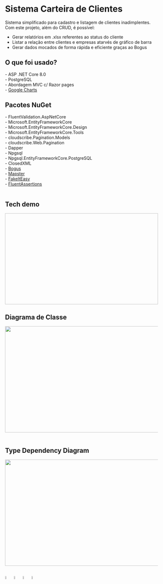 # Sistema Carteira de Clientes

<span>Sistema simplificado para cadastro e listagem de clientes inadimplentes.</span>
<span>Com este projeto, além do CRUD, é possível: </span>
<ul>
  <li>Gerar relatórios em .xlsx referentes ao status do cliente</li>
  <li>Listar a relação entre clientes e empresas atarvés de gráfico de barra</li>
  <li>Gerar dados mocados de forma rápida e eficiente graças ao Bogus</li>
</ul>  

<h2> O que foi usado? </h2>
- ASP .NET Core 8.0 <br/>
- PostgreSQL <br/>
- Abordagem MVC c/ Razor pages <br/>
- <a href="https://developers.google.com/chart">Google Charts</a> <br/>

<h2> Pacotes NuGet </h2>
- FluentValidation.AspNetCore <br/>
- Microsoft.EntityFrameworkCore <br/>
- Microsoft.EntityFrameworkCore.Design <br/>
- Microsoft.EntityFrameworkCore.Tools <br/>
- cloudscribe.Pagination.Models <br/>
- cloudscribe.Web.Pagination <br/>
- Dapper<br/>
- Npgsql <br/>
- Npgsql.EntityFrameworkCore.PostgreSQL <br/>
- ClosedXML <br/>
-  <a href="https://github.com/bchavez/Bogus">Bogus</a> <br/>
-  <a href="https://github.com/MapsterMapper/Mapster">Mapster</a> <br/>
-  <a href="https://fakeiteasy.github.io">FakeItEasy</a> <br/>
-  <a href="https://fluentassertions.com">FluentAssertions</a> <br/><br/>

<h2>Tech demo</h2>

[<img width="600" height="300"/>](https://github.com/JGMelon22/CarteiraClientes/assets/73988556/7ece2e20-d188-41db-b9b4-e4b18010e8ff)

<h2>Diagrama de Classe</h2>
<img src="https://github.com/JGMelon22/CarteiraClientes/assets/73988556/f6f896b0-23ab-46b9-95be-0e53b542b1f0" width="600" height="350"/> <span>
&nbsp;</span>

<h2>Type Dependency Diagram</h2>
<img src="https://github.com/JGMelon22/CarteiraClientes/assets/73988556/3baea96d-9bf3-4d10-99f5-3cf68142f4f8" width="600" height="350"/> <span>
&nbsp;</span>

<div style="display: inline_block" class="flex-container"><br>
        <img align="center" alt="CSharp" height="5%" width="5%" <img
                src="https://cdn.jsdelivr.net/gh/devicons/devicon/icons/csharp/csharp-original.svg" />
        <img align="center" alt="DotNet" height="5%" width="5%" <img
                src="https://cdn.jsdelivr.net/gh/devicons/devicon/icons/dotnetcore/dotnetcore-original.svg" />
        <img align="center" alt="PostgreSQL" height="5%" width="5%" <img
                src="https://cdn.jsdelivr.net/gh/devicons/devicon/icons/postgresql/postgresql-original.svg" />
	<img align="center" alt="Linux" height="5%" width="5%" <img
                src="https://cdn.jsdelivr.net/gh/devicons/devicon/icons/linux/linux-original.svg" />
</div>
